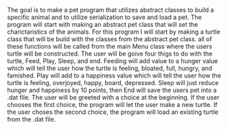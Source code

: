 The goal is to make a pet program that utilizes abstract classes to build a specific animal and to utilize serialization to save and load a pet. The program will start with making an abstract pet class that will set the charictaristics of the animals. For this program I will start by making a turtle class that will be build with the classes from the abstract pet class. all of these functions will be called from the main Menu class where the users turtle will be constructed. The user will be goive four thigs to do with the turtle, Feed, Play, Sleep, and end. Feeding will add value to a hunger value which will tell the user how the turtle is feeling, bloated, full, hungry, and famished. Play will add to a happiness value which will tell the user how the turtle is feeling, overjoyed, happy, board, depressed. Sleep will just reduce hunger and happiness by 10 points, then End will save the users pet into a .dat file. The user will be greeted with a choice at the beginning. If the user chooses the first choice, the program will let the user make a new turtle. If the user choses the second choice, the program will load an existing turtle from the .dat file. 
